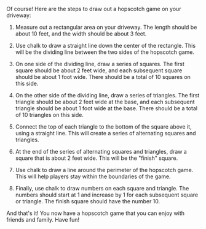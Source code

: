 Of course! Here are the steps to draw out a hopscotch game on your driveway:

1. Measure out a rectangular area on your driveway. The length should be about 10 feet, and the width should be about 3 feet.

2. Use chalk to draw a straight line down the center of the rectangle. This will be the dividing line between the two sides of the hopscotch game.

3. On one side of the dividing line, draw a series of squares. The first square should be about 2 feet wide, and each subsequent square should be about 1 foot wide. There should be a total of 10 squares on this side.

4. On the other side of the dividing line, draw a series of triangles. The first triangle should be about 2 feet wide at the base, and each subsequent triangle should be about 1 foot wide at the base. There should be a total of 10 triangles on this side.

5. Connect the top of each triangle to the bottom of the square above it, using a straight line. This will create a series of alternating squares and triangles.

6. At the end of the series of alternating squares and triangles, draw a square that is about 2 feet wide. This will be the "finish" square.

7. Use chalk to draw a line around the perimeter of the hopscotch game. This will help players stay within the boundaries of the game.

8. Finally, use chalk to draw numbers on each square and triangle. The numbers should start at 1 and increase by 1 for each subsequent square or triangle. The finish square should have the number 10.

And that's it! You now have a hopscotch game that you can enjoy with friends and family. Have fun!